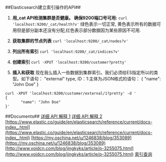 ##Elasticsearch建立索引操作的API##
1. **用_cat API检测集群是否健康。 确保9200端口号可用:**
`curl 'localhost:9200/_cat/health?v'`
绿色表示一切正常, 黄色表示所有的数据可用但是部分副本还没有分配,红色表示部分数据因为某些原因不可用.

2. **获取集群的节点列表**
`curl 'localhost:9200/_cat/nodes?v'`

3. **列出所有索引**
`curl 'localhost:9200/_cat/indices?v'`

4. **创建索引**
`curl -XPUT 'localhost:9200/customer?pretty'`

5. **插入和获取**
现在我么插入一些数据到集群索引。我们必须给ES指定所以的类型。如下语句：
"external" type, ID：1:主体为JSON格式的语句： { "name": "John Doe" }
```shell
curl -XPUT 'localhost:9200/customer/external/1?pretty' -d '
{
       "name": "John Doe"
}'
```

##Documents##
[详细 API 解释 1](http://m.blog.csdn.net/pilihaotian/article/details/52452014)
[详细 API 解释 2](http://blog.csdn.net/tianyaleixiaowu/article/details/72844539)
[https://www.elastic.co/guide/en/elasticsearch/reference/current/docs-index_.html](https://www.elastic.co/guide/en/elasticsearch/reference/current/docs-index_.html)
[https://my.oschina.net/u/1246838/blog/353089](https://my.oschina.net/u/1246838/blog/353089)
[http://www.voidcn.com/blog/jingkyks/article/p-3255075.html](http://www.voidcn.com/blog/jingkyks/article/p-3255075.html)
[索引查询](https://www.baidu.com/link?url=KZf2T-Uan9BZYUA49hoEVkxmCHHkbLSzn_jiKGveXMTGJsJUjK4tlJCqjXOB_GioGW5cOfuJslpQ_mj96kvwaK&wd=&eqid=b08ea0220000797d00000005595dd4f7)
